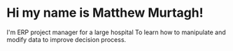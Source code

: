  # Hi my name is Matthew Murtagh! # 
I'm  ERP project manager for a large hospital
To learn how to manipulate and modify data to improve decision process.
 
